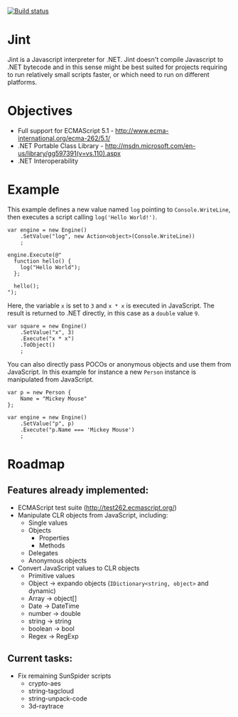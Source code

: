 [![Build status](https://ci.appveyor.com/api/projects/status?id=c84b8rdswh2w4744)](https://ci.appveyor.com/project/jint)

# Jint

Jint is a Javascript interpreter for .NET. Jint doesn't compile Javascript to .NET bytecode and in this sense might be best suited for projects requiring to run relatively small scripts faster, or which need to run on different platforms.

# Objectives

- Full support for ECMAScript 5.1 - http://www.ecma-international.org/ecma-262/5.1/
- .NET Portable Class Library - http://msdn.microsoft.com/en-us/library/gg597391(v=vs.110).aspx
- .NET Interoperability 

# Example

This example defines a new value named `log` pointing to `Console.WriteLine`, then executes 
a script calling `log('Hello World!')`. 

    var engine = new Engine()
        .SetValue("log", new Action<object>(Console.WriteLine))
        ;
    
    engine.Execute(@"
      function hello() { 
        log("Hello World");
      };
      
      hello();
    ");

Here, the variable `x` is set to `3` and `x * x` is executed in JavaScript. The result is returned to .NET directly, in this case as a `double` value `9`. 

    var square = new Engine()
        .SetValue("x", 3)
        .Execute("x * x")
        .ToObject()
        ;

You can also directly pass POCOs or anonymous objects and use them from JavaScript. In this example for instance a new `Person` instance is manipulated from JavaScript. 

    var p = new Person {
        Name = "Mickey Mouse"
    };

    var engine = new Engine()
        .SetValue("p", p)
        .Execute("p.Name === 'Mickey Mouse')
        ;

# Roadmap

## Features already implemented:

- ECMAScript test suite (http://test262.ecmascript.org/) 
- Manipulate CLR objects from JavaScript, including:
  - Single values
  - Objects
    - Properties
    - Methods
  - Delegates
  - Anonymous objects
- Convert JavaScript values to CLR objects
  - Primitive values
  - Object -> expando objects (`IDictionary<string, object>` and dynamic)
  - Array -> object[]
  - Date -> DateTime
  - number -> double
  - string -> string
  - boolean -> bool
  - Regex -> RegExp

## Current tasks:

- Fix remaining SunSpider scripts
  - crypto-aes
  - string-tagcloud
  - string-unpack-code
  - 3d-raytrace


